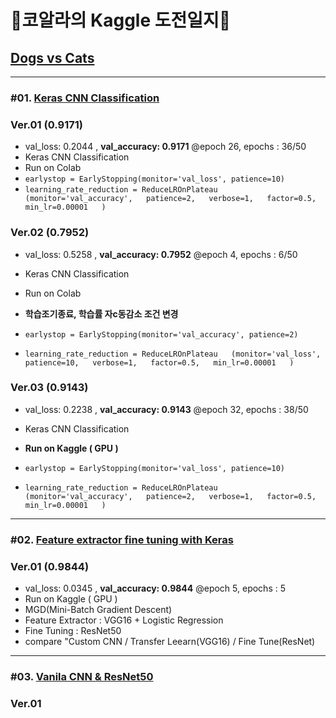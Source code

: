 # 🐨코알라의 Kaggle 도전일지🦜

## [Dogs vs Cats](https://www.kaggle.com/c/dogs-vs-cats)
---
### #01. [Keras CNN Classification](https://www.kaggle.com/uysimty/keras-cnn-dog-or-cat-classification)
### Ver.01 (0.9171)
- val_loss: 0.2044 , **val_accuracy: 0.9171** @epoch 26, epochs : 36/50 
- Keras CNN Classification
- Run on Colab
- `earlystop = EarlyStopping(monitor='val_loss', patience=10)`
- `learning_rate_reduction = ReduceLROnPlateau  
(monitor='val_accuracy',  
                                           patience=2,  
                                           verbose=1,  
                                           factor=0.5,  
                                           min_lr=0.00001  
                                           )` 
                                           
### Ver.02 (0.7952)
- val_loss: 0.5258 , **val_accuracy: 0.7952** @epoch 4, epochs : 6/50
- Keras CNN Classification
- Run on Colab

- **학습조기종료, 학습률 자c동감소 조건 변경**
- `earlystop = EarlyStopping(monitor='val_accuracy', patience=2)`
- `learning_rate_reduction = ReduceLROnPlateau  
(monitor='val_loss',  
                                           patience=10,  
                                           verbose=1,  
                                           factor=0.5,  
                                           min_lr=0.00001  
                                           )`
                                           
### Ver.03 (0.9143)
- val_loss: 0.2238 , **val_accuracy: 0.9143** @epoch 32, epochs : 38/50 
- Keras CNN Classification
- **Run on Kaggle ( GPU )**

- `earlystop = EarlyStopping(monitor='val_loss', patience=10)`
- `learning_rate_reduction = ReduceLROnPlateau  
(monitor='val_accuracy',  
                                           patience=2,  
                                           verbose=1,  
                                           factor=0.5,  
                                           min_lr=0.00001  
                                           )` 
 ---
### #02. [Feature extractor fine tuning with Keras](https://www.kaggle.com/angqx95/feature-extractor-fine-tuning-with-keras)
### Ver.01 (0.9844)
- val_loss: 0.0345 , **val_accuracy: 0.9844** @epoch 5, epochs : 5
- Run on Kaggle ( GPU )
- MGD(Mini-Batch Gradient Descent)
- Feature Extractor : VGG16 + Logistic Regression
- Fine Tuning : ResNet50
- compare "Custom CNN / Transfer Leearn(VGG16) / Fine Tune(ResNet)

---
### #03. [Vanila CNN & ResNet50](https://www.kaggle.com/bhuvanchennoju/hey-siri-is-it-a-or-f1-0-992/output)
### Ver.01
